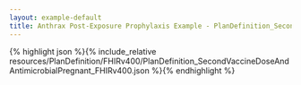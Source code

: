 ```yaml
---
layout: example-default
title: Anthrax Post-Exposure Prophylaxis Example - PlanDefinition_SecondVaccineDoseAndAntimicrobialPregnant_FHIRv400.
---
```


{% highlight json %}{% include_relative resources/PlanDefinition/FHIRv400/PlanDefinition_SecondVaccineDoseAndAntimicrobialPregnant_FHIRv400.json %}{% endhighlight %}

